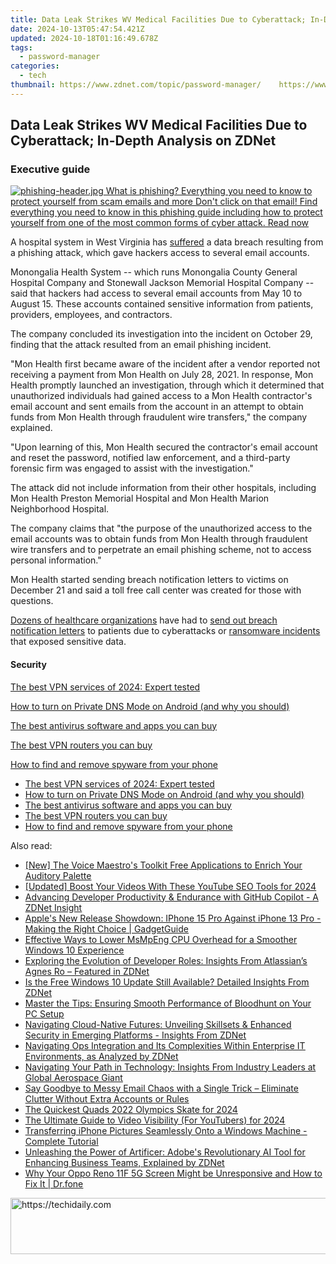```yaml
---
title: Data Leak Strikes WV Medical Facilities Due to Cyberattack; In-Depth Analysis on ZDNet
date: 2024-10-13T05:47:54.421Z
updated: 2024-10-18T01:16:49.678Z
tags:
  - password-manager
categories:
  - tech
thumbnail: https://www.zdnet.com/topic/password-manager/    https://www.zdnet.com/a/img/resize/502fb9c20ba98013b2100f30926804491bdd300f/2021/08/02/253a288c-5262-41b8-8afe-bb70f06cb183/gettyimages-doctor-and-nurse-at-a-laptop-inside-a-hospital.jpg?width=170&height=128&fit=crop&auto=webp
---
```


## Data Leak Strikes WV Medical Facilities Due to Cyberattack; In-Depth Analysis on ZDNet

### Executive guide

[![phishing-header.jpg](https://www.zdnet.com/a/img/resize/ac019af4c6d0d000921065b0769387a86a4afe61/2017/09/04/fc1528a9-ecf2-4e2a-b743-91f06206a23e/phishing-header.jpg?auto=webp&fit=crop&frame=1&height=238.5&width=459) What is phishing? Everything you need to know to protect yourself from scam emails and more Don't click on that email! Find everything you need to know in this phishing guide including how to protect yourself from one of the most common forms of cyber attack.  Read now](https://www.zdnet.com/article/what-is-phishing-how-to-protect-yourself-from-scam-emails-and-more/)

A hospital system in West Virginia has [suffered](https://www.prnewswire.com/news-releases/monongalia-health-system-inc-investigates-and-addresses-data-security-incident-301449436.html) a data breach resulting from a phishing attack, which gave hackers access to several email accounts. 

Monongalia Health System -- which runs Monongalia County General Hospital Company and Stonewall Jackson Memorial Hospital Company -- said that hackers had access to several email accounts from May 10 to August 15\. These accounts contained sensitive information from patients, providers, employees, and contractors. 

The company concluded its investigation into the incident on October 29, finding that the attack resulted from an email phishing incident.

"Mon Health first became aware of the incident after a vendor reported not receiving a payment from Mon Health on July 28, 2021\. In response, Mon Health promptly launched an investigation, through which it determined that unauthorized individuals had gained access to a Mon Health contractor's email account and sent emails from the account in an attempt to obtain funds from Mon Health through fraudulent wire transfers," the company explained. 

"Upon learning of this, Mon Health secured the contractor's email account and reset the password, notified law enforcement, and a third-party forensic firm was engaged to assist with the investigation."

The attack did not include information from their other hospitals, including Mon Health Preston Memorial Hospital and Mon Health Marion Neighborhood Hospital. 

The company claims that "the purpose of the unauthorized access to the email accounts was to obtain funds from Mon Health through fraudulent wire transfers and to perpetrate an email phishing scheme, not to access personal information."

Mon Health started sending breach notification letters to victims on December 21 and said a toll free call center was created for those with questions. 

[Dozens of healthcare organizations](https://www.zdnet.com/article/healthcare-orgs-in-california-arizona-send-out-breach-notice-letters-for-nearly-150000-after-ssns-accessed-during-ransomware-attacks/) have had to [send out breach notification letters](https://www.zdnet.com/article/hackers-breach-uc-san-diego-hospital-gaining-access-to-ssns-and-medical-info-of-patients-employees-and-students/) to patients due to cyberattacks or [ransomware incidents](https://www.zdnet.com/article/planned-parenthood-la-announces-ransomware-incident-healthcare-info-of-400000-patients-leaked/) that exposed sensitive data. 

#### Security

[The best VPN services of 2024: Expert tested](https://www.zdnet.com/article/best-vpn/ "The best VPN services of 2024: Expert tested")

[How to turn on Private DNS Mode on Android (and why you should)](https://www.zdnet.com/article/how-to-turn-on-private-dns-mode-on-android-and-why-you-should/ "How to turn on Private DNS Mode on Android (and why you should)")

[The best antivirus software and apps you can buy](https://www.zdnet.com/article/best-antivirus/ "The best antivirus software and apps you can buy")

[The best VPN routers you can buy](https://www.zdnet.com/article/best-vpn-router/ "The best VPN routers you can buy")

[How to find and remove spyware from your phone](https://www.zdnet.com/article/how-to-find-and-remove-spyware-from-your-phone/ "How to find and remove spyware from your phone")

* [The best VPN services of 2024: Expert tested](https://www.zdnet.com/article/best-vpn/ "The best VPN services of 2024: Expert tested")
* [How to turn on Private DNS Mode on Android (and why you should)](https://www.zdnet.com/article/how-to-turn-on-private-dns-mode-on-android-and-why-you-should/ "How to turn on Private DNS Mode on Android (and why you should)")
* [The best antivirus software and apps you can buy](https://www.zdnet.com/article/best-antivirus/ "The best antivirus software and apps you can buy")
* [The best VPN routers you can buy](https://www.zdnet.com/article/best-vpn-router/ "The best VPN routers you can buy")
* [How to find and remove spyware from your phone](https://www.zdnet.com/article/how-to-find-and-remove-spyware-from-your-phone/ "How to find and remove spyware from your phone")

<ins class="adsbygoogle"
     style="display:block"
     data-ad-format="autorelaxed"
     data-ad-client="ca-pub-7571918770474297"
     data-ad-slot="1223367746"></ins>

<ins class="adsbygoogle"
     style="display:block"
     data-ad-client="ca-pub-7571918770474297"
     data-ad-slot="8358498916"
     data-ad-format="auto"
     data-full-width-responsive="true"></ins>

<span class="atpl-alsoreadstyle">Also read:</span>
<div><ul>
<li><a href="https://fox-access.techidaily.com/new-the-voice-maestros-toolkit-free-applications-to-enrich-your-auditory-palette/"><u>[New] The Voice Maestro's Toolkit Free Applications to Enrich Your Auditory Palette</u></a></li>
<li><a href="https://youtube-webster.techidaily.com/ed-boost-your-videos-with-these-youtube-seo-tools-for-2024/"><u>[Updated] Boost Your Videos With These YouTube SEO Tools for 2024</u></a></li>
<li><a href="https://app-tips.techidaily.com/advancing-developer-productivity-and-endurance-with-github-copilot-a-zdnet-insight/"><u>Advancing Developer Productivity & Endurance with GitHub Copilot - A ZDNet Insight</u></a></li>
<li><a href="https://technical-tips.techidaily.com/apples-new-release-showdown-iphone-15-pro-against-iphone-13-pro-making-the-right-choice-gadgetguide/"><u>Apple's New Release Showdown: IPhone 15 Pro Against iPhone 13 Pro - Making the Right Choice | GadgetGuide</u></a></li>
<li><a href="https://win-howtos.techidaily.com/effective-ways-to-lower-msmpeng-cpu-overhead-for-a-smoother-windows-10-experience/"><u>Effective Ways to Lower MsMpEng CPU Overhead for a Smoother Windows 10 Experience</u></a></li>
<li><a href="https://app-tips.techidaily.com/exploring-the-evolution-of-developer-roles-insights-from-atlassians-agnes-ro-featured-in-zdnet/"><u>Exploring the Evolution of Developer Roles: Insights From Atlassian’s Agnes Ro – Featured in ZDNet</u></a></li>
<li><a href="https://app-tips.techidaily.com/is-the-free-windows-10-update-still-available-detailed-insights-from-zdnet/"><u>Is the Free Windows 10 Update Still Available? Detailed Insights From ZDNet</u></a></li>
<li><a href="https://win-solutions.techidaily.com/master-the-tips-ensuring-smooth-performance-of-bloodhunt-on-your-pc-setup/"><u>Master the Tips: Ensuring Smooth Performance of Bloodhunt on Your PC Setup</u></a></li>
<li><a href="https://app-tips.techidaily.com/navigating-cloud-native-futures-unveiling-skillsets-and-enhanced-security-in-emerging-platforms-insights-from-zdnet/"><u>Navigating Cloud-Native Futures: Unveiling Skillsets & Enhanced Security in Emerging Platforms - Insights From ZDNet</u></a></li>
<li><a href="https://app-tips.techidaily.com/navigating-ops-integration-and-its-complexities-within-enterprise-it-environments-as-analyzed-by-zdnet/"><u>Navigating Ops Integration and Its Complexities Within Enterprise IT Environments, as Analyzed by ZDNet</u></a></li>
<li><a href="https://app-tips.techidaily.com/navigating-your-path-in-technology-insights-from-industry-leaders-at-global-aerospace-giant/"><u>Navigating Your Path in Technology: Insights From Industry Leaders at Global Aerospace Giant</u></a></li>
<li><a href="https://tech-hub.techidaily.com/say-goodbye-to-messy-email-chaos-with-a-single-trick-eliminate-clutter-without-extra-accounts-or-rules/"><u>Say Goodbye to Messy Email Chaos with a Single Trick – Eliminate Clutter Without Extra Accounts or Rules</u></a></li>
<li><a href="https://some-approaches.techidaily.com/the-quickest-quads-2022-olympics-skate-for-2024/"><u>The Quickest Quads 2022 Olympics Skate for 2024</u></a></li>
<li><a href="https://facebook-record-videos.techidaily.com/the-ultimate-guide-to-video-visibility-for-youtubers-for-2024/"><u>The Ultimate Guide to Video Visibility (For YouTubers) for 2024</u></a></li>
<li><a href="https://app-tips.techidaily.com/transferring-iphone-pictures-seamlessly-onto-a-windows-machine-complete-tutorial/"><u>Transferring iPhone Pictures Seamlessly Onto a Windows Machine - Complete Tutorial</u></a></li>
<li><a href="https://app-tips.techidaily.com/unleashing-the-power-of-artificer-adobes-revolutionary-ai-tool-for-enhancing-business-teams-explained-by-zdnet/"><u>Unleashing the Power of Artificer: Adobe's Revolutionary AI Tool for Enhancing Business Teams, Explained by ZDNet</u></a></li>
<li><a href="https://howto.techidaily.com/why-your-oppo-reno-11f-5g-screen-might-be-unresponsive-and-how-to-fix-it-drfone-by-drfone-fix-android-problems-fix-android-problems/"><u>Why Your Oppo Reno 11F 5G Screen Might be Unresponsive and How to Fix It | Dr.fone</u></a></li>
</ul></div>

<!-- affiliate ads begin -->
<a href="https://appsumo.8odi.net/c/5597632/2052059/7443" target="_top" id="2052059">
  <img src="//a.impactradius-go.com/display-ad/7443-2052059" border="0" alt="https://techidaily.com" width="728" height="90"/>
</a>
<img height="0" width="0" src="https://appsumo.8odi.net/i/5597632/2052059/7443" style="position:absolute;visibility:hidden;" border="0" />
<!-- affiliate ads end -->

